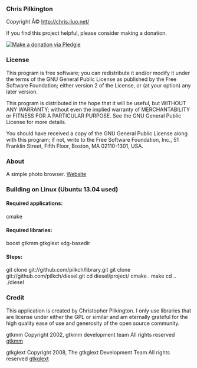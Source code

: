 ### Chris Pilkington
Copyright Â©
http://chris.iluo.net/

If you find this project helpful, please consider making a donation.

[<img alt="Make a donation via Pledgie" src="http://www.pledgie.com/campaigns/17973.png?skin_name=chrome" border="0" />][1]

### License

This program is free software; you can redistribute it and/or
modify it under the terms of the GNU General Public License
as published by the Free Software Foundation; either version 2
of the License, or (at your option) any later version.

This program is distributed in the hope that it will be useful,
but WITHOUT ANY WARRANTY; without even the implied warranty of
MERCHANTABILITY or FITNESS FOR A PARTICULAR PURPOSE. See the
GNU General Public License for more details.

You should have received a copy of the GNU General Public License
along with this program; if not, write to the Free Software
Foundation, Inc., 51 Franklin Street, Fifth Floor, Boston, MA 02110-1301, USA.

### About

A simple photo browser.
[Website][2]

### Building on Linux (Ubuntu 13.04 used)

#### Required applications:

cmake

#### Required libraries:

boost
gtkmm
gtkglext
xdg-basedir

#### Steps:

git clone git://github.com/pilkch/library.git
git clone git://github.com/pilkch/diesel.git
cd diesel/project/
cmake .
make
cd ..
./diesel

### Credit

This application is created by Christopher Pilkington.
I only use libraries that are license under either the GPL or similar and am eternally grateful for the high quality ease of use and generosity of the open source community.

gtkmm
Copyright 2002, gtkmm development team
All rights reserved
[gtkmm][3]

gtkglext
Copyright 2008, The gtkglext Development Team
All rights reserved
[gtkglext][4]

 [1]: http://www.pledgie.com/campaigns/17973
 [2]: http://chris.iluo.net/projects/diesel
 [3]: http://live.gnome.org/gtkmm
 [4]: http://live.gnome.org/gtkglext
